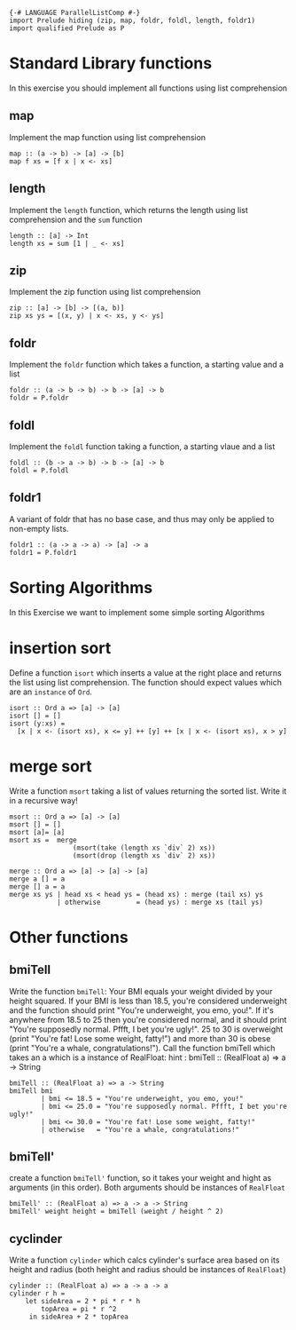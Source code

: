 ```
{-# LANGUAGE ParallelListComp #-}
import Prelude hiding (zip, map, foldr, foldl, length, foldr1)
import qualified Prelude as P
```

# Standard Library functions
In this exercise you should implement all functions
using list comprehension

## map
Implement the map function using list comprehension
```
map :: (a -> b) -> [a] -> [b]
map f xs = [f x | x <- xs]
```

## length
Implement the `length` function, which returns the length
using list comprehension and the `sum` function
```
length :: [a] -> Int
length xs = sum [1 | _ <- xs]
```

## zip
Implement the zip function using list comprehension
```
zip :: [a] -> [b] -> [(a, b)]
zip xs ys = [(x, y) | x <- xs, y <- ys]
```
## foldr
Implement the `foldr` function which takes a function, a starting value and a list 
```
foldr :: (a -> b -> b) -> b -> [a] -> b
foldr = P.foldr
```

## foldl
Implement the `foldl` function taking a function, a starting vlaue and a list
```
foldl :: (b -> a -> b) -> b -> [a] -> b 
foldl = P.foldl
```

## foldr1
A variant of foldr that has no base case, and thus may only be applied to non-empty lists.
```
foldr1 :: (a -> a -> a) -> [a] -> a 
foldr1 = P.foldr1
```

# Sorting Algorithms
In this Exercise we want to implement some simple sorting 
Algorithms
# insertion sort
Define a function `isort` which inserts a value at the right place 
and returns the list using list comprehension. The function should expect values which are an `instance` 
of `Ord`.
``` 
isort :: Ord a => [a] -> [a]
isort [] = []
isort (y:xs) = 
  [x | x <- (isort xs), x <= y] ++ [y] ++ [x | x <- (isort xs), x > y]
```

# merge sort
Write a function `msort` taking a list of values 
returning the sorted list. Write it in a recursive way!

```
msort :: Ord a => [a] -> [a]
msort [] = []
msort [a]= [a]
msort xs =  merge
                (msort(take (length xs `div` 2) xs))
                (msort(drop (length xs `div` 2) xs))

merge :: Ord a => [a] -> [a] -> [a]
merge a [] = a
merge [] a = a
merge xs ys | head xs < head ys = (head xs) : merge (tail xs) ys
            | otherwise         = (head ys) : merge xs (tail ys)   
```

# Other functions

## bmiTell
Write the function `bmiTell`:
Your BMI equals your weight divided by your height squared. If your BMI is less than 18.5, you're considered underweight and the function should print "You're underweight, you emo, you!". If it's anywhere from 18.5 to 25 then you're considered normal, and it should print "You're supposedly normal. Pffft, I bet you're ugly!". 25 to 30 is overweight (print "You're fat! Lose some weight, fatty!") and more than 30 is obese (print  "You're a whale, congratulations!"). Call the function bmiTell which takes an a which is a instance of RealFloat: 
hint : bmiTell :: (RealFloat a) => a -> String  
```
bmiTell :: (RealFloat a) => a -> String  
bmiTell bmi  
        | bmi <= 18.5 = "You're underweight, you emo, you!"  
        | bmi <= 25.0 = "You're supposedly normal. Pffft, I bet you're ugly!"  
        | bmi <= 30.0 = "You're fat! Lose some weight, fatty!"  
        | otherwise   = "You're a whale, congratulations!"  
```

## bmiTell'
create a function `bmiTell'` function, so it takes your weight and hight as arguments (in this order). Both arguments should be instances of `RealFloat`
```
bmiTell' :: (RealFloat a) => a -> a -> String
bmiTell' weight height = bmiTell (weight / height ^ 2)
```

## cyclinder
Write a function `cylinder` which calcs cylinder's surface area based on its height and radius (both height and radius should be instances of `RealFloat`)
```
cylinder :: (RealFloat a) => a -> a -> a  
cylinder r h = 
    let sideArea = 2 * pi * r * h  
        topArea = pi * r ^2  
     in sideArea + 2 * topArea  
```
